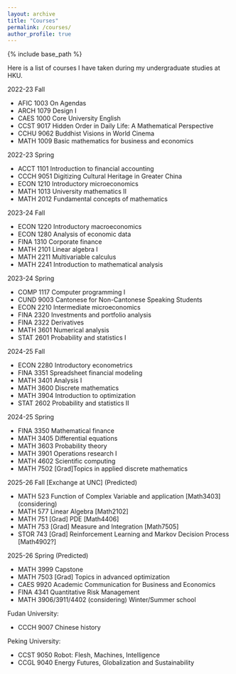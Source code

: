 ```yaml
---
layout: archive
title: "Courses"
permalink: /courses/
author_profile: true
---
```


{% include base_path %}

Here is a list of courses I have taken during my undergraduate studies at HKU.

2022-23 Fall  
- AFIC 1003 On Agendas  
- ARCH 1079 Design I  
- CAES 1000 Core University English  
- CCST 9017 Hidden Order in Daily Life: A Mathematical Perspective  
- CCHU 9062 Buddhist Visions in World Cinema  
- MATH 1009 Basic mathematics for business and economics  

2022-23 Spring  
- ACCT 1101 Introduction to financial accounting  
- CCCH 9051 Digitizing Cultural Heritage in Greater China  
- ECON 1210 Introductory microeconomics  
- MATH 1013 University mathematics II  
- MATH 2012 Fundamental concepts of mathematics  

2023-24 Fall  
- ECON 1220 Introductory macroeconomics  
- ECON 1280 Analysis of economic data  
- FINA 1310 Corporate finance  
- MATH 2101 Linear algebra I  
- MATH 2211 Multivariable calculus  
- MATH 2241 Introduction to mathematical analysis  

2023-24 Spring  
- COMP 1117 Computer programming I  
- CUND 9003 Cantonese for Non-Cantonese Speaking Students  
- ECON 2210 Intermediate microeconomics  
- FINA 2320 Investments and portfolio analysis  
- FINA 2322 Derivatives  
- MATH 3601 Numerical analysis  
- STAT 2601 Probability and statistics I  

2024-25 Fall  
- ECON 2280 Introductory econometrics
- FINA 3351 Spreadsheet financial modeling
- MATH 3401 Analysis I
- MATH 3600 Discrete mathematics
- MATH 3904 Introduction to optimization
- STAT 2602 Probability and statistics II

2024-25 Spring
- FINA 3350 Mathematical finance
- MATH 3405 Differential equations
- MATH 3603 Probability theory
- MATH 3901 Operations research I
- MATH 4602 Scientific computing
- MATH 7502 [Grad]Topics in applied discrete mathematics

2025-26 Fall [Exchange at UNC] (Predicted)
- MATH 523 Function of Complex Variable and application [Math3403] (considering)
- MATH 577 Linear Algebra [Math2102]
- MATH 751 [Grad] PDE [Math4406]
- MATH 753 [Grad] Measure and Integration [Math7505]
- STOR 743 [Grad] Reinforcement Learning and Markov Decision Process [Math4902?]

2025-26 Spring (Predicted)
- MATH 3999 Capstone
- MATH 7503 [Grad] Topics in advanced optimization
- CAES 9920 Academic Communication for Business and Economics
- FINA 4341 Quantitative Risk Management
- MATH 3906/3911/4402 (considering)
Winter/Summer school  

Fudan University:  
- CCCH 9007 Chinese history  

Peking University:  
- CCST 9050 Robot: Flesh, Machines, Intelligence
- CCGL 9040 Energy Futures, Globalization and Sustainability
